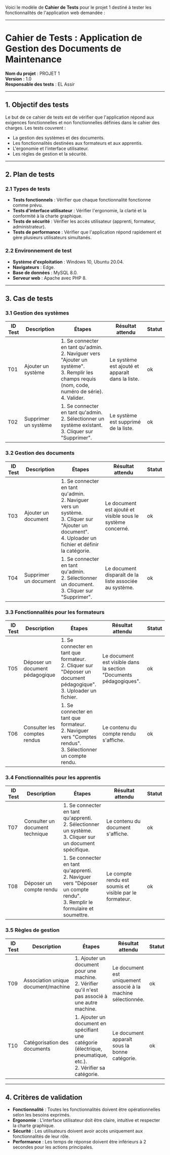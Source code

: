 Voici le modèle de **Cahier de Tests** pour le projet 1 destiné à tester les fonctionnalités de l'application web demandée :

---

# **Cahier de Tests : Application de Gestion des Documents de Maintenance**

**Nom du projet** : PROJET 1  
**Version** : 1.0  
**Responsable des tests** : EL Assir

---

## **1. Objectif des tests**
Le but de ce cahier de tests est de vérifier que l'application répond aux exigences fonctionnelles et non fonctionnelles définies dans le cahier des charges. Les tests couvrent :  
- La gestion des systèmes et des documents.  
- Les fonctionnalités destinées aux formateurs et aux apprentis.  
- L'ergonomie et l'interface utilisateur.  
- Les règles de gestion et la sécurité.  

---

## **2. Plan de tests**

### **2.1 Types de tests**
- **Tests fonctionnels** : Vérifier que chaque fonctionnalité fonctionne comme prévu.  
- **Tests d'interface utilisateur** : Vérifier l'ergonomie, la clarté et la conformité à la charte graphique.  
- **Tests de sécurité** : Vérifier les accès utilisateur (apprenti, formateur, administrateur).  
- **Tests de performance** : Vérifier que l'application répond rapidement et gère plusieurs utilisateurs simultanés.  

### **2.2 Environnement de test**
- **Système d'exploitation** : Windows 10, Ubuntu 20.04.  
- **Navigateurs** : Edge.  
- **Base de données** : MySQL 8.0.  
- **Serveur web** : Apache  avec PHP 8.  

---

## **3. Cas de tests**

### **3.1 Gestion des systèmes**
| ID Test | Description          | Étapes                                                                                                                                                         | Résultat attendu                                 | Statut |
| ------- | -------------------- | -------------------------------------------------------------------------------------------------------------------------------------------------------------- | ------------------------------------------------ | ------ |
| T01     | Ajouter un système   | 1. Se connecter en tant qu'admin. <br> 2. Naviguer vers "Ajouter un système". <br> 3. Remplir les champs requis (nom, code, numéro de série). <br> 4. Valider. | Le système est ajouté et apparaît dans la liste. | ok     |
| T02     | Supprimer un système | 1. Se connecter en tant qu'admin. <br> 2. Sélectionner un système existant. <br> 3. Cliquer sur "Supprimer".                                                   | Le système est supprimé de la liste.             | ok     |

### **3.2 Gestion des documents**
| ID Test | Description           | Étapes                                                                                                                                                              | Résultat attendu                                            | Statut |
| ------- | --------------------- | ------------------------------------------------------------------------------------------------------------------------------------------------------------------- | ----------------------------------------------------------- | ------ |
| T03     | Ajouter un document   | 1. Se connecter en tant qu'admin. <br> 2. Naviguer vers un système. <br> 3. Cliquer sur "Ajouter un document". <br> 4. Uploader un fichier et définir la catégorie. | Le document est ajouté et visible sous le système concerné. | ok     |
| T04     | Supprimer un document | 1. Se connecter en tant qu'admin. <br> 2. Sélectionner un document. <br> 3. Cliquer sur "Supprimer".                                                                | Le document disparaît de la liste associée au système.      | ok     |

### **3.3 Fonctionnalités pour les formateurs**
| ID Test | Description                     | Étapes                                                                                                                     | Résultat attendu                                                  | Statut |
| ------- | ------------------------------- | -------------------------------------------------------------------------------------------------------------------------- | ----------------------------------------------------------------- | ------ |
| T05     | Déposer un document pédagogique | 1. Se connecter en tant que formateur. <br> 2. Cliquer sur "Déposer un document pédagogique". <br> 3. Uploader un fichier. | Le document est visible dans la section "Documents pédagogiques". | ok     |
| T06     | Consulter les comptes rendus    | 1. Se connecter en tant que formateur. <br> 2. Naviguer vers "Comptes rendus". <br> 3. Sélectionner un compte rendu.       | Le contenu du compte rendu s'affiche.                             | ok     |

### **3.4 Fonctionnalités pour les apprentis**
| ID Test | Description                     | Étapes                                                                                                                            | Résultat attendu                                        | Statut |
| ------- | ------------------------------- | --------------------------------------------------------------------------------------------------------------------------------- | ------------------------------------------------------- | ------ |
| T07     | Consulter un document technique | 1. Se connecter en tant qu'apprenti. <br> 2. Sélectionner un système. <br> 3. Cliquer sur un document spécifique.                 | Le contenu du document s'affiche.                       | ok     |
| T08     | Déposer un compte rendu         | 1. Se connecter en tant qu'apprenti. <br> 2. Naviguer vers "Déposer un compte rendu". <br> 3. Remplir le formulaire et soumettre. | Le compte rendu est soumis et visible par le formateur. | ok     |

### **3.5 Règles de gestion**
| ID Test | Description                         | Étapes                                                                                                             | Résultat attendu                                              | Statut |
| ------- | ----------------------------------- | ------------------------------------------------------------------------------------------------------------------ | ------------------------------------------------------------- | ------ |
| T09     | Association unique document/machine | 1. Ajouter un document pour une machine. <br> 2. Vérifier qu'il n'est pas associé à une autre machine.             | Le document est uniquement associé à la machine sélectionnée. | ok     |
| T10     | Catégorisation des documents        | 1. Ajouter un document en spécifiant une catégorie (électrique, pneumatique, etc.). <br> 2. Vérifier sa catégorie. | Le document apparaît sous la bonne catégorie.                 | ok     |

---

## **4. Critères de validation**
- **Fonctionnalité** : Toutes les fonctionnalités doivent être opérationnelles selon les besoins exprimés.  
- **Ergonomie** : L'interface utilisateur doit être claire, intuitive et respecter la charte graphique.  
- **Sécurité** : Les utilisateurs doivent avoir accès uniquement aux fonctionnalités de leur rôle.  
- **Performance** : Les temps de réponse doivent être inférieurs à 2 secondes pour les actions principales.  

